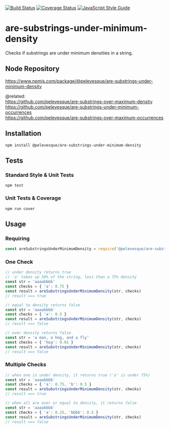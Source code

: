 [![Build Status](https://travis-ci.org/pelevesque/are-substrings-under-minimum-density.svg?branch=master)](https://travis-ci.org/pelevesque/are-substrings-under-minimum-density)
[![Coverage Status](https://coveralls.io/repos/github/pelevesque/are-substrings-under-minimum-density/badge.svg?branch=master)](https://coveralls.io/github/pelevesque/are-substrings-under-minimum-density?branch=master)
[![JavaScript Style Guide](https://img.shields.io/badge/code_style-standard-brightgreen.svg)](https://standardjs.com)

# are-substrings-under-minimum-density

Checks if substrings are under minimum densities in a string.

## Node Repository

https://www.npmjs.com/package/@pelevesque/are-substrings-under-minimum-density

@related:  
https://github.com/pelevesque/are-substrings-over-maximum-density   
https://github.com/pelevesque/are-substrings-under-minimum-occurrences  
https://github.com/pelevesque/are-substrings-over-maximum-occurrences  

## Installation

`npm install @pelevesque/are-substrings-under-minimum-density`

## Tests

### Standard Style & Unit Tests

`npm test`

### Unit Tests & Coverage

`npm run cover`

## Usage

### Requiring

```js
const areSubstringsUnderMinimumDensity = require('@pelevesque/are-substrings-under-minimum-density')
```

### One Check

```js
// under density returns true
// 'a' takes up 50% of the string, less than a 75% density
const str = 'aaaabbbb'
const checks = { 'a': 0.75 }
const result = areSubstringsUnderMinimumDensity(str, checks)
// result === true
```

```js
// equal to density returns false
const str = 'aaaabbbb'
const checks = { 'a': 0.5 }
const result = areSubstringsUnderMinimumDensity(str, checks)
// result === false
```

```js
// over density returns false
const str = 'a man, a hog, and a fly'
const checks = { 'hog': 0.01 }
const result = areSubstringsUnderMinimumDensity(str, checks)
// result === false
```

### Multiple Checks

```js
// when one is under density, it returns true ('a' is under 75%)
const str = 'aaaabbbb'
const checks = { 'a': 0.75, 'b': 0.5 }
const result = areSubstringsUnderMinimumDensity(str, checks)
// result === true
```

```js
// when all are over or equal to density, it returns false
const str = 'aaaabbbb'
const checks = { 'a': 0.25, 'bbbb': 0.5 }
const result = areSubstringsUnderMinimumDensity(str, checks)
// result === false
```
